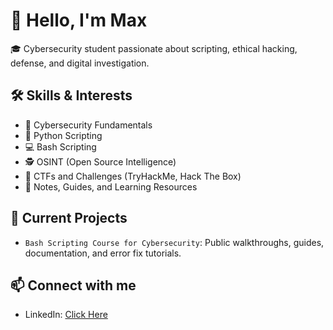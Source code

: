 # 👋 Hello, I'm Max

🎓 Cybersecurity student passionate about scripting, ethical hacking, defense, and digital investigation.

## 🛠️ Skills & Interests
- 🔐 Cybersecurity Fundamentals
- 🐍 Python Scripting
- 💻 Bash Scripting
- 🕵️ OSINT (Open Source Intelligence)
- 📂 CTFs and Challenges (TryHackMe, Hack The Box)
- 🧠 Notes, Guides, and Learning Resources

## 📘 Current Projects
- `Bash Scripting Course for Cybersecurity`: Public walkthroughs, guides, documentation, and error fix tutorials.

## 📫 Connect with me
- LinkedIn: [Click Here](https://www.linkedin.com/in/max-zominy-85ba92310/)
